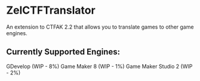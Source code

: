 # ZelCTFTranslator

An extension to CTFAK 2.2 that allows you to translate games to other game engines.

## Currently Supported Engines:
GDevelop (WIP - 8%)
Game Maker 8 (WIP - 1%)
Game Maker Studio 2 (WIP - 2%)